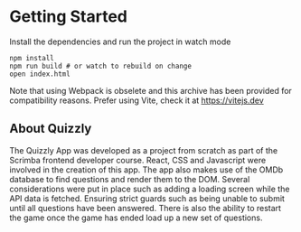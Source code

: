 # Getting Started
Install the dependencies and run the project in watch mode
```
npm install
npm run build # or watch to rebuild on change
open index.html
```
Note that using Webpack is obselete and this archive has been provided
for compatibility reasons. Prefer using Vite, check it at https://vitejs.dev
## About Quizzly

The Quizzly App was developed as a project from scratch as part of the Scrimba frontend developer course. React, CSS and Javascript were
involved in the creation of this app. The app also makes use of the OMDb database to find questions and render them to the DOM. Several 
considerations were put in place such as adding a loading screen while the API data is fetched. Ensuring strict guards such as being 
unable to submit until all questions have been answered. There is also the ability to restart the game once the game has ended load up a new
set of questions. 

